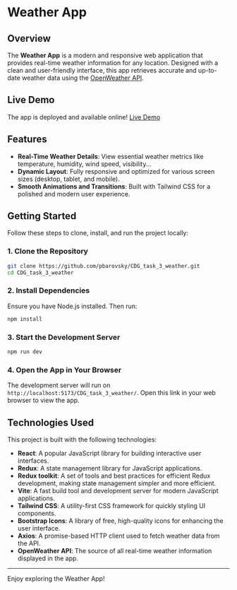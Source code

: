 # Weather App

## Overview

The **Weather App** is a modern and responsive web application that provides real-time weather information for any location. Designed with a clean and user-friendly interface, this app retrieves accurate and up-to-date weather data using the [OpenWeather API](https://openweathermap.org/current).

## Live Demo

The app is deployed and available online!
[Live Demo](https://pbarovsky.github.io/weather_app_React/)

## Features

- **Real-Time Weather Details**: View essential weather metrics like temperature, humidity, wind speed, visibility...
- **Dynamic Layout**: Fully responsive and optimized for various screen sizes (desktop, tablet, and mobile).
- **Smooth Animations and Transitions**: Built with Tailwind CSS for a polished and modern user experience.

## Getting Started

Follow these steps to clone, install, and run the project locally:

### 1. Clone the Repository

```bash
git clone https://github.com/pbarovsky/CDG_task_3_weather.git
cd CDG_task_3_weather
```

### 2. Install Dependencies

Ensure you have Node.js installed. Then run:

```bash
npm install
```

### 3. Start the Development Server

```bash
npm run dev
```

### 4. Open the App in Your Browser

The development server will run on `http://localhost:5173/CDG_task_3_weather/`. Open this link in your web browser to view the app.

## Technologies Used

This project is built with the following technologies:

- **React**: A popular JavaScript library for building interactive user interfaces.
- **Redux**: A state management library for JavaScript applications.
- **Redux toolkit**: A set of tools and best practices for efficient Redux development, making state management simpler and more efficient.
- **Vite**: A fast build tool and development server for modern JavaScript applications.
- **Tailwind CSS**: A utility-first CSS framework for quickly styling UI components.
- **Bootstrap Icons**: A library of free, high-quality icons for enhancing the user interface.
- **Axios**: A promise-based HTTP client used to fetch weather data from the API.
- **OpenWeather API**: The source of all real-time weather information displayed in the app.

---

Enjoy exploring the Weather App!
